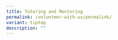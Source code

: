 ```yaml
---
title: Tutoring and Mentoring
permalink: /volunteer-with-us/permalink/
variant: tiptap
description: ""
---
```

